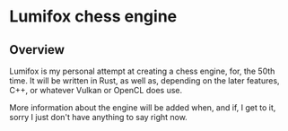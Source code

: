 # Lumifox chess engine

## Overview

Lumifox is my personal attempt at creating a chess engine, for, the 50th time. It will be written in Rust, as well as, depending on the later features, C++, or whatever Vulkan or OpenCL does use.

More information about the engine will be added when, and if, I get to it, sorry I just don't have anything to say right now.
